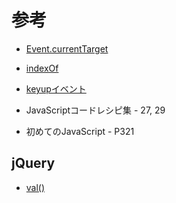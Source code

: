 # 参考
- [Event.currentTarget](https://developer.mozilla.org/ja/docs/Web/API/Event/currentTarget)  
- [indexOf](https://developer.mozilla.org/ja/docs/Web/JavaScript/Reference/Global_Objects/String/indexOf)  
- [keyupイベント](https://developer.mozilla.org/ja/docs/Web/API/Document/keyup_event)  

- JavaScriptコードレシピ集 - 27, 29  
- 初めてのJavaScript - P321  

## jQuery

- [val()](http://js.studio-kingdom.com/jquery/attributes/val)  